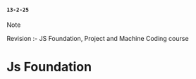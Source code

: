 #### `13-2-25`

> [!NOTE]
> Revision :- JS Foundation, Project and Machine Coding course

# Js Foundation

<br>

